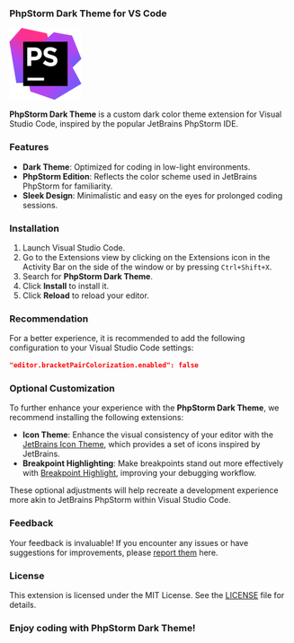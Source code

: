 ### PhpStorm Dark Theme for VS Code

![PhpStorm Dark Theme](./images/icon.png)

**PhpStorm Dark Theme** is a custom dark color theme extension for Visual Studio Code, inspired by the popular JetBrains PhpStorm IDE.

### Features

- **Dark Theme**: Optimized for coding in low-light environments.
- **PhpStorm Edition**: Reflects the color scheme used in JetBrains PhpStorm for familiarity.
- **Sleek Design**: Minimalistic and easy on the eyes for prolonged coding sessions.

### Installation

1. Launch Visual Studio Code.
2. Go to the Extensions view by clicking on the Extensions icon in the Activity Bar on the side of the window or by pressing `Ctrl+Shift+X`.
3. Search for **PhpStorm Dark Theme**.
4. Click **Install** to install it.
5. Click **Reload** to reload your editor.

### Recommendation

For a better experience, it is recommended to add the following configuration to your Visual Studio Code settings:

```json
"editor.bracketPairColorization.enabled": false
```

### Optional Customization

To further enhance your experience with the **PhpStorm Dark Theme**, we recommend installing the following extensions:

* **Icon Theme**: Enhance the visual consistency of your editor with the [JetBrains Icon Theme](https://marketplace.visualstudio.com/items?itemName=chadalen.vscode-jetbrains-icon-theme), which provides a set of icons inspired by JetBrains.
* **Breakpoint Highlighting**: Make breakpoints stand out more effectively with [Breakpoint Highlight](https://marketplace.visualstudio.com/items?itemName=ericgomez.breakpoint-highlight), improving your debugging workflow.

These optional adjustments will help recreate a development experience more akin to JetBrains PhpStorm within Visual Studio Code.

### Feedback

Your feedback is invaluable! If you encounter any issues or have suggestions for improvements, please [report them](https://github.com/ericgomez/vscode-phpstorm-theme/issues) here.

### License

This extension is licensed under the MIT License. See the [LICENSE](./LICENSE) file for details.

### Enjoy coding with PhpStorm Dark Theme!